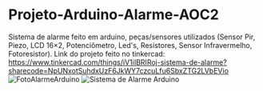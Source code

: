 # Projeto-Arduino-Alarme-AOC2
Sistema de alarme feito em arduino, peças/sensores utilizados (Sensor Pir, Piezo, LCD 16×2, Potenciômetro, Led's, Resistores, Sensor Infravermelho, Fotoresistor).
Link do projeto feito no tinkercad: https://www.tinkercad.com/things/iV1iIBRIRoj-sistema-de-alarme?sharecode=NpUNxotSuhdxUzF6JkWY7czcuLfu6SbxZTG2LVbEVio
![FotoAlarmeArduino](https://github.com/GabrielMussatto/Projeto-Arduino-Alarme-AOC2/assets/128410250/e34a2a8f-88e0-4c8b-acf5-ef8c5281d3cd)
![Sistema de Alarme Arduino](https://github.com/GabrielMussatto/Projeto-Arduino-Alarme-AOC2/assets/128410250/ffcd2292-7095-4bac-bf0d-dc65f8ffeec2)
